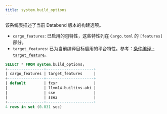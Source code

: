 ```yaml
---
title: system.build_options
---
```


该系统表描述了当前 Databend 版本的构建选项。

- `cargo_features`: 已启用的包特性，这些特性列在 `Cargo.toml` 的 `[features]` 部分。
- `target_features`: 已为当前编译目标启用的平台特性。参考：[条件编译 - `target_feature`](https://doc.rust-lang.org/reference/conditional-compilation.html#target_feature)。

```sql
SELECT * FROM system.build_options;
+----------------+---------------------+
| cargo_features | target_features     |
+----------------+---------------------+
| default        | fxsr                |
|                | llvm14-builtins-abi |
|                | sse                 |
|                | sse2                |
+----------------+---------------------+
4 rows in set (0.031 sec)
```